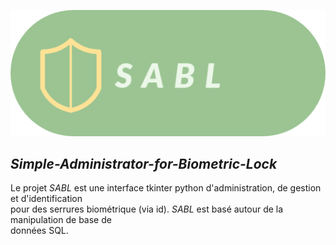 ![](https://raw.githubusercontent.com/NospEnterprise/ressources/main/imageonline-co-roundcorner.png)
## *Simple-Administrator-for-Biometric-Lock*
Le projet *SABL* est une interface tkinter python d'administration, de gestion et d'identification 
<br>pour des serrures biométrique (via id). *SABL* est basé autour de la manipulation de base de 
<br>données SQL.
